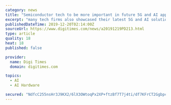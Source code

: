 ```yaml
---
category: news
title: "Semiconductor tech to be more important in future 5G and AI applications"
excerpt: "many tech firms also showcased their latest 5G and AI solutions, including Han Tai Technology presenting graphene materials featuring high heat conductivity, Chang Chun Group displaying high-frequency, high-speed copper foil ideal for 5G high-speed communication needs, Xander International exhibiting multi-tasking wireless communication chips ..."
publishedDateTime: 2019-12-20T02:14:00Z
sourceUrl: https://www.digitimes.com/news/a20191219PD213.html
type: article
quality: 18
heat: 18
published: false

provider:
  name: Digi Times
  domain: digitimes.com

topics:
  - AI
  - AI Hardware

secured: "NdfcC255nsHr3J9KX2/6lX3OWtoqPx2XP+ftzBf7T7j4ti/df7KFrCT2GgbpcIuq4+pDDXBJtImxwJPl2AdMukuAZFgJA8vBQl5xU/1H1RvHYMIuSisxuGk3Gic38KsWcXIIZ7oH2jHKiC5heofLUSOsh+5OG1HoMZGaiWtF6KTgv704/zWXrC+7axGWGLXIJqd6m6+MPguSXgwJdkPb0zDJ89jY7eU4t9YIG53aHjoeFrwHc47RlvEz6iUPtIVqSf8A2bRVnMg0fYrVOaIRrQ==;dtyi8qNJKVkFFTY87nr3dw=="
---
```


